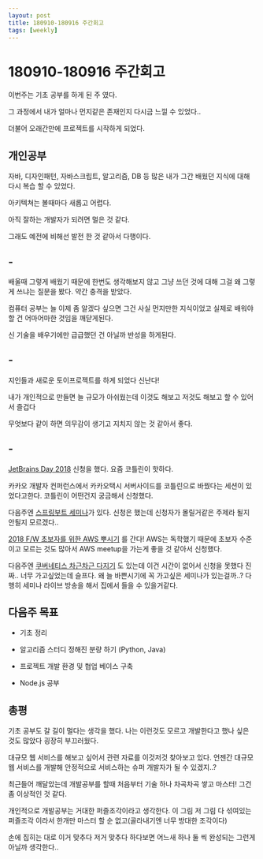 ```yaml
---
layout: post
title: 180910-180916 주간회고
tags: [weekly]
---
```


# 180910-180916 주간회고

이번주는 기초 공부를 하게 된 주 였다.

그 과정에서 내가 얼마나 먼지같은 존재인지 다시금 느낄 수 있었다..

더불어 오래간만에 프로젝트를 시작하게 되었다.




## 개인공부

자바, 디자인패턴, 자바스크립트, 알고리즘, DB 등 많은 내가 그간 배웠던 지식에 대해 다시 복습 할 수 있었다.

아키텍쳐는 볼때마다 새롭고 어렵다. 

아직 잘하는 개발자가 되려면 멀은 것 같다.

그래도 예전에 비해선 발전 한 것 같아서 다행이다.


## -

배울때 그렇게 배웠기 때문에 한번도 생각해보지 않고 그냥 쓰던 것에 대해 그걸 왜 그렇게 쓰냐는 질문을 봤다. 약간 충격을 받았다.

컴퓨터 공부는 늘 이제 좀 알겠다 싶으면 그건 사실 먼지만한 지식이었고 실제로 배워야할 건 어마어마한 것임을 깨닫게된다.

신 기술을 배우기에만 급급했던 건 아닐까 반성을 하게된다.

## -

지인들과 새로운 토이프로젝트를 하게 되었다 신난다!

내가 개인적으로 만들면 늘 규모가 아쉬웠는데 이것도 해보고 저것도 해보고 할 수 있어서 즐겁다

무엇보다 같이 하면 의무감이 생기고 지치지 않는 것 같아서 좋다.

## -

[JetBrains Day 2018](https://jetbrains.tangunsoft.com/) 신청을 했다. 요즘 코틀린이 핫하다.

카카오 개발자 컨퍼런스에서 카카오택시 서버사이드를 코틀린으로 바꿨다는 세션이 있었다고한다. 코틀린이 어떤건지 궁금해서 신청했다.

다음주엔 [스프링부트 세미나](https://tacademy.skplanet.com/front/tacademy/courseinfo/campus.action)가 있다. 신청은 했는데 신청자가 몰릴거같은 주제라 될지 안될지 모르겠다..

[2018 F/W 초보자를 위한 AWS 뿌시기](https://www.meetup.com/ko-KR/awskrug/events/254611413/) 를 간다! AWS는 독학했기 때문에 초보자 수준이고 모르는 것도 많아서 AWS meetup을 가는게 좋을 것 같아서 신청했다.

다음주엔 [쿠버네티스 차근차근 다지기](https://www.facebook.com/photo.php?fbid=2123166274361745&set=gm.2148906741988825&type=3&theater&ifg=1) 도 있는데 이건 시간이 없어서 신청을 못했다 진짜.. 너무 가고싶었는데 슬프다. 왜 늘 바쁜시기에 꼭 가고싶은 세미나가 있는걸까..? 다행히 세미나 라이브 방송을 해서 집에서 들을 수 있을거같다.

## 다음주 목표

* 기초 정리

* 알고리즘 스터디 정해진 분량 하기 (Python, Java)

* 프로젝트 개발 환경 및 협업 베이스 구축

* Node.js 공부


## 총평

기초 공부도 갈 길이 멀다는 생각을 했다. 나는 이런것도 모르고 개발한다고 했나 싶은 것도 많았다 굉장히 부끄러웠다. 

대규모 웹 서비스를 해보고 싶어서 관련 자료를 이것저것 찾아보고 있다. 언젠간 대규모 웹 서비스를 개발해 안정적으로 서비스하는 슈퍼 개발자가 될 수 있겠지..?

최근들어 깨달았는데 개발공부를 할때 처음부터 기술 하나 차곡차곡 쌓고 마스터! 그건 좀 이상적인 것 같다.

개인적으로 개발공부는 거대한 퍼즐조각이라고 생각한다. 이 그림 저 그림 다 섞여있는 퍼즐조각 이라서 한개만 마스터 할 순 없고(골라내기엔 너무 방대한 조각이다)

손에 집히는 대로 이거 맞추다 저거 맞추다 하다보면 어느새 하나 둘 씩 완성되는 그런게 아닐까 생각한다..







